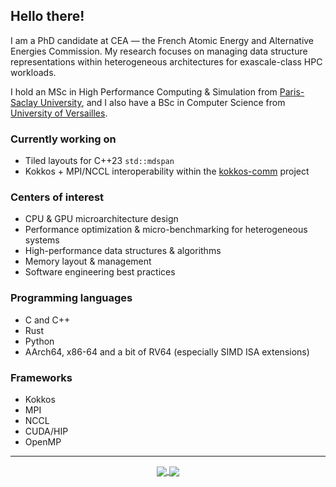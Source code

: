 ## Hello there!

I am a PhD candidate at CEA — the French Atomic Energy and Alternative Energies Commission. My research focuses on managing data structure representations within heterogeneous architectures for exascale-class HPC workloads.

I hold an MSc in High Performance Computing & Simulation from [Paris-Saclay University](https://www.chps.uvsq.fr/), and I also have a BSc in Computer Science from [University of Versailles](https://www.uvsq.fr/licence-informatique).

### Currently working on
- Tiled layouts for C++23 `std::mdspan`
- Kokkos + MPI/NCCL interoperability within the [kokkos-comm](https://www.github.com/kokkos/kokkos-comm.git) project

### Centers of interest
- CPU & GPU microarchitecture design
- Performance optimization & micro-benchmarking for heterogeneous systems
- High-performance data structures & algorithms
- Memory layout & management
- Software engineering best practices

### Programming languages
- C and C++
- Rust
- Python
- AArch64, x86-64 and a bit of RV64 (especially SIMD ISA extensions)

### Frameworks
- Kokkos
- MPI
- NCCL
- CUDA/HIP
- OpenMP

---
<div align="center">
  <a href="dssgabriel's github stats">
    <img src="https://github-readme-stats.vercel.app/api?username=dssgabriel&show_icons=true&count_private=true&hide_border=true&bg_color=303446&text_color=c6d0f5&icon_color=ca9ee6&title_color=81c8be" align="center"/>
  </a>
  <a href="dssgabriel's top languages">
    <img src="https://github-readme-stats.vercel.app/api/top-langs/?username=dssgabriel&langs_count=8&layout=compact&bg_color=303446&text_color=c6d0f5&icon_color=ca9ee6&title_color=81c8be" align="center"/>
  </a>
</div>
